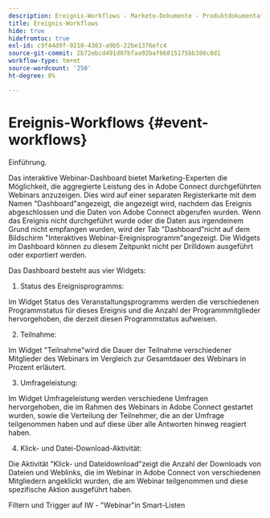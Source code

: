 ```yaml
---
description: Ereignis-Workflows - Marketo-Dokumente - Produktdokumentation
title: Ereignis-Workflows
hide: true
hidefromtoc: true
exl-id: c9f44d9f-9210-4303-a9b5-22be1376efc4
source-git-commit: 2b72ebcd491d07bfaa92baf66815175bb388c8d1
workflow-type: tm+mt
source-wordcount: '250'
ht-degree: 0%

---
```


# Ereignis-Workflows {#event-workflows}

Einführung.

Das interaktive Webinar-Dashboard bietet Marketing-Experten die Möglichkeit, die aggregierte Leistung des in Adobe Connect durchgeführten Webinars anzuzeigen. Dies wird auf einer separaten Registerkarte mit dem Namen &quot;Dashboard&quot;angezeigt, die angezeigt wird, nachdem das Ereignis abgeschlossen und die Daten von Adobe Connect abgerufen wurden. Wenn das Ereignis nicht durchgeführt wurde oder die Daten aus irgendeinem Grund nicht empfangen wurden, wird der Tab &quot;Dashboard&quot;nicht auf dem Bildschirm &quot;Interaktives Webinar-Ereignisprogramm&quot;angezeigt. Die Widgets im Dashboard können zu diesem Zeitpunkt nicht per Drilldown ausgeführt oder exportiert werden.

Das Dashboard besteht aus vier Widgets:

1. Status des Ereignisprogramms:

Im Widget Status des Veranstaltungsprogramms werden die verschiedenen Programmstatus für dieses Ereignis und die Anzahl der Programmmitglieder hervorgehoben, die derzeit diesen Programmstatus aufweisen.

2. Teilnahme:

Im Widget &quot;Teilnahme&quot;wird die Dauer der Teilnahme verschiedener Mitglieder des Webinars im Vergleich zur Gesamtdauer des Webinars in Prozent erläutert.

3. Umfrageleistung:

Im Widget Umfrageleistung werden verschiedene Umfragen hervorgehoben, die im Rahmen des Webinars in Adobe Connect gestartet wurden, sowie die Verteilung der Teilnehmer, die an der Umfrage teilgenommen haben und auf diese über alle Antworten hinweg reagiert haben.

4. Klick- und Datei-Download-Aktivität:

Die Aktivität &quot;Klick- und Dateidownload&quot;zeigt die Anzahl der Downloads von Dateien und Weblinks, die im Webinar in Adobe Connect von verschiedenen Mitgliedern angeklickt wurden, die am Webinar teilgenommen und diese spezifische Aktion ausgeführt haben.



Filtern und Trigger auf IW - &quot;Webinar&quot;in Smart-Listen